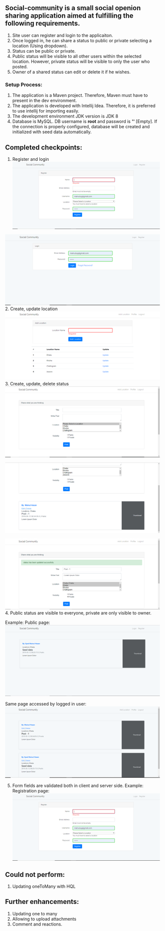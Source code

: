 ## Social-community is a small social openion sharing application aimed at fulfilling the following requirements.
1. Site user can register and login to the applicaiton.
2. Once logged in, he can share a status to public or private selecting a location (Using dropdown).
3. Status can be public or private.
4. Public status will be visible to all other users within the selected location. However, private status will be visible to only the user who posted.
5. Owner of a shared status can edit or delete it if he wishes.

### Setup Process:
1. The application is a Maven project. Therefore, Maven must have to present in the dev environment.
2. The application is developed with Intellij Idea. Therefore, it is preferred to use intellij for importing easily.
3. The development environment JDK version is JDK 8
5. Database is MySQL. DB username is **root** and password is **''** [Empty]. If the connection is properly configured, database will be created and initialized with seed data automatically.


## Completed checkpoints:
1. Register and login
![alt text](md-resources/registration.PNG "Registration Page")

![alt text](md-resources/login.PNG "Login Page")
2. Create, update location
![alt text](md-resources/add-view-update-location.PNG "Add, View and update locations")
3. Create, update, delete status
![alt text](md-resources/profile.PNG "Create status page")

![alt text](md-resources/profile-2.PNG "Created status list")

![alt text](md-resources/profile-3-after-status-update.PNG "Status after update")
4. Public status are visible to everyone, private are only visible to owner.

Example:
Public page:
![alt text](md-resources/index-page.PNG "Only public status are shown")

Same page accessed by logged in user:
![alt text](md-resources/index-page-after-login.PNG "Both public and private are shown to logged in user.")

5. Form fields are validated both in client and server side.
Example:
Registration page:
![alt text](md-resources/registration.PNG "Validation in registration page")

## Could not perform:
1. Updating oneToMany with HQL

## Further enhancements:
1. Updating one to many
2. Allowing to upload attachments
3. Comment and reactions.

